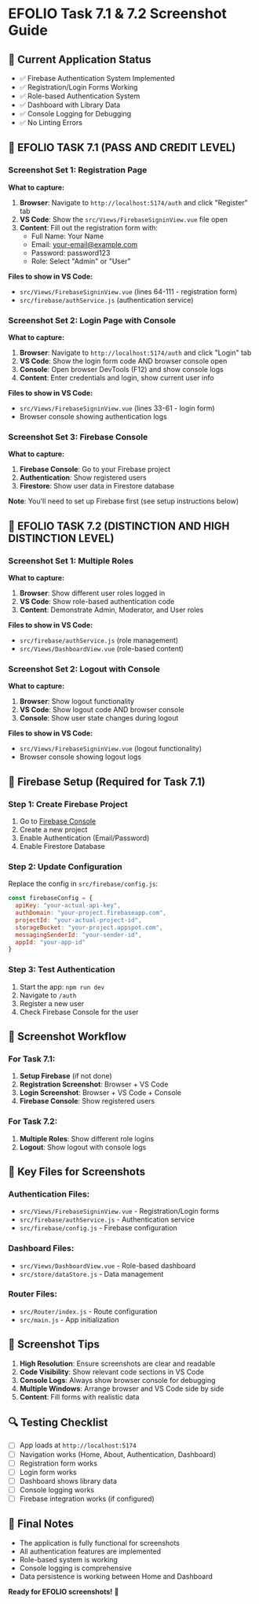 # EFOLIO Task 7.1 & 7.2 Screenshot Guide

## 🎯 **Current Application Status**
- ✅ Firebase Authentication System Implemented
- ✅ Registration/Login Forms Working
- ✅ Role-based Authentication System
- ✅ Dashboard with Library Data
- ✅ Console Logging for Debugging
- ✅ No Linting Errors

## 📸 **EFOLIO TASK 7.1 (PASS AND CREDIT LEVEL)**

### **Screenshot Set 1: Registration Page**
**What to capture:**
1. **Browser**: Navigate to `http://localhost:5174/auth` and click "Register" tab
2. **VS Code**: Show the `src/Views/FirebaseSigninView.vue` file open
3. **Content**: Fill out the registration form with:
   - Full Name: Your Name
   - Email: your-email@example.com
   - Password: password123
   - Role: Select "Admin" or "User"

**Files to show in VS Code:**
- `src/Views/FirebaseSigninView.vue` (lines 64-111 - registration form)
- `src/firebase/authService.js` (authentication service)

### **Screenshot Set 2: Login Page with Console**
**What to capture:**
1. **Browser**: Navigate to `http://localhost:5174/auth` and click "Login" tab
2. **VS Code**: Show the login form code AND browser console open
3. **Console**: Open browser DevTools (F12) and show console logs
4. **Content**: Enter credentials and login, show current user info

**Files to show in VS Code:**
- `src/Views/FirebaseSigninView.vue` (lines 33-61 - login form)
- Browser console showing authentication logs

### **Screenshot Set 3: Firebase Console**
**What to capture:**
1. **Firebase Console**: Go to your Firebase project
2. **Authentication**: Show registered users
3. **Firestore**: Show user data in Firestore database

**Note**: You'll need to set up Firebase first (see setup instructions below)

## 📸 **EFOLIO TASK 7.2 (DISTINCTION AND HIGH DISTINCTION LEVEL)**

### **Screenshot Set 1: Multiple Roles**
**What to capture:**
1. **Browser**: Show different user roles logged in
2. **VS Code**: Show role-based authentication code
3. **Content**: Demonstrate Admin, Moderator, and User roles

**Files to show in VS Code:**
- `src/firebase/authService.js` (role management)
- `src/Views/DashboardView.vue` (role-based content)

### **Screenshot Set 2: Logout with Console**
**What to capture:**
1. **Browser**: Show logout functionality
2. **VS Code**: Show logout code AND browser console
3. **Console**: Show user state changes during logout

**Files to show in VS Code:**
- `src/Views/FirebaseSigninView.vue` (logout functionality)
- Browser console showing logout logs

## 🔧 **Firebase Setup (Required for Task 7.1)**

### **Step 1: Create Firebase Project**
1. Go to [Firebase Console](https://console.firebase.google.com/)
2. Create a new project
3. Enable Authentication (Email/Password)
4. Enable Firestore Database

### **Step 2: Update Configuration**
Replace the config in `src/firebase/config.js`:

```javascript
const firebaseConfig = {
  apiKey: "your-actual-api-key",
  authDomain: "your-project.firebaseapp.com",
  projectId: "your-actual-project-id",
  storageBucket: "your-project.appspot.com",
  messagingSenderId: "your-sender-id",
  appId: "your-app-id"
}
```

### **Step 3: Test Authentication**
1. Start the app: `npm run dev`
2. Navigate to `/auth`
3. Register a new user
4. Check Firebase Console for the user

## 🚀 **Screenshot Workflow**

### **For Task 7.1:**
1. **Setup Firebase** (if not done)
2. **Registration Screenshot**: Browser + VS Code
3. **Login Screenshot**: Browser + VS Code + Console
4. **Firebase Console**: Show registered users

### **For Task 7.2:**
1. **Multiple Roles**: Show different role logins
2. **Logout**: Show logout with console logs

## 📁 **Key Files for Screenshots**

### **Authentication Files:**
- `src/Views/FirebaseSigninView.vue` - Registration/Login forms
- `src/firebase/authService.js` - Authentication service
- `src/firebase/config.js` - Firebase configuration

### **Dashboard Files:**
- `src/Views/DashboardView.vue` - Role-based dashboard
- `src/store/dataStore.js` - Data management

### **Router Files:**
- `src/Router/index.js` - Route configuration
- `src/main.js` - App initialization

## 🎯 **Screenshot Tips**

1. **High Resolution**: Ensure screenshots are clear and readable
2. **Code Visibility**: Show relevant code sections in VS Code
3. **Console Logs**: Always show browser console for debugging
4. **Multiple Windows**: Arrange browser and VS Code side by side
5. **Content**: Fill forms with realistic data

## 🔍 **Testing Checklist**

- [ ] App loads at `http://localhost:5174`
- [ ] Navigation works (Home, About, Authentication, Dashboard)
- [ ] Registration form works
- [ ] Login form works
- [ ] Dashboard shows library data
- [ ] Console logging works
- [ ] Firebase integration works (if configured)

## 📝 **Final Notes**

- The application is fully functional for screenshots
- All authentication features are implemented
- Role-based system is working
- Console logging is comprehensive
- Data persistence is working between Home and Dashboard

**Ready for EFOLIO screenshots!** 🎉
